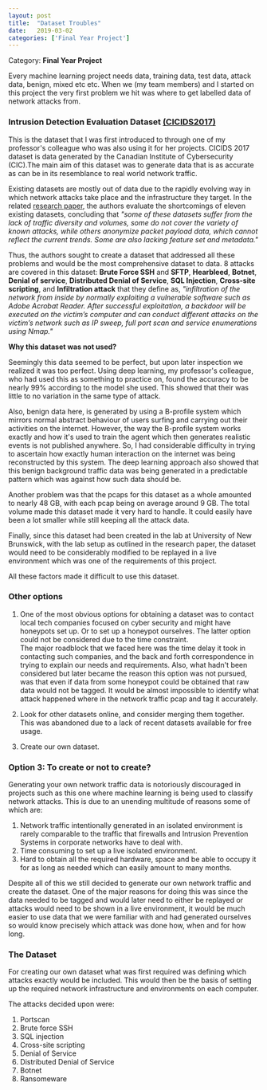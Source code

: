 ```yaml
---
layout: post
title:  "Dataset Troubles"
date:   2019-03-02
categories: ['Final Year Project']
---
```

Category: **Final Year Project**

Every machine learning project needs data, training data, test data, attack data, benign, mixed etc etc. When we (my team members) and I started on this project the very first problem we hit was where to get labelled data of network attacks from. 

### **Intrusion Detection Evaluation Dataset** [(CICIDS2017)](https://www.unb.ca/cic/datasets/ids-2017.html) ###

This is the dataset that I was first introduced to through one of my professor's colleague who was also using it for her projects. CICIDS 2017 dataset is data generated by the Canadian Institute of Cybersecurity (CIC).The main aim of this dataset was to generate data that is as accurate as can be in its resemblance to real world network traffic. 

Existing datasets are mostly out of data due to the rapidly evolving way in which network attacks take place and the infrastructure they target. In the related [research paper](http://www.scitepress.org/Papers/2018/66398/66398.pdf), the authors evaluate the shortcomings of eleven existing datasets, concluding that *"some of these datasets suffer from the lack of traffic diversity and volumes, some do not cover the variety of known attacks, while others anonymize packet payload data, which cannot reflect the current trends. Some are also lacking feature set and metadata."*

Thus, the authors sought to create a dataset that addressed all these problems and would be the most comprehensive dataset to data. 8 attacks are covered in this dataset: **Brute Force SSH** and **SFTP**, **Hearbleed**, **Botnet**, **Denial of service**, **Distributed Denial of Service**, **SQL Injection**, **Cross-site scripting**, and **Infiltration attack** that they define as, *"infiltration of the network from inside by normally exploiting a vulnerable software such as Adobe Acrobat Reader. After successful exploitation, a backdoor will be executed on the victim’s computer and can conduct different attacks on the victim’s network such as IP sweep, full port scan and service enumerations using Nmap."*

**Why this dataset was not used?**

Seemingly this data seemed to be perfect, but upon later inspection we realized it was too perfect. Using deep learning, my professor's colleague, who had used this as something to practice on, found the accuracy to be nearly 99% according to the model she used. This showed that their was little to no variation in the same type of attack. 

Also, benign data here, is generated by using a B-profile system which mirrors normal abstract behaviour of users surfing and carrying out their activities on the internet. However, the way the B-profile system works exactly and how it's used to train the agent which then generates realistic events is not published anywhere. So, I had considerable difficulty in trying to ascertain how exactly human interaction on the internet was being reconstructed by this system. The deep learning approach also showed that this benign background traffic data was being generated in a predictable pattern which was against how such data should be. 

Another problem was that the pcaps for this dataset as a whole amounted to nearly 48 GB, with each pcap being on average around 9 GB. The total volume made this dataset made it very hard to handle. It could easily have been a lot smaller while still keeping all the attack data. 

Finally, since this dataset had been created in the lab at University of New Brunswick, with the lab setup as outlined in the research paper, the dataset would need to be considerably modified to be replayed in a live environment which was one of the requirements of this project.

All these factors made it difficult to use this dataset.

### **Other options** ###

1. One of the most obvious options for obtaining a dataset was to contact local tech companies focused on cyber security and might have honeypots set up. Or to set up a honeypot ourselves. The latter option could not be considered due to the time constraint. <br/>
The major roadblock that we faced here was the time delay it took in contacting such companies, and the back and forth correspondence in trying to explain our needs and requirements. Also, what hadn't been considered but later became the reason this option was not pursued, was that even if data from some honeypot could be obtained that raw data would not be tagged. It would be almost impossible to identify what attack happened where in the network traffic pcap and tag it accurately. 

2. Look for other datasets online, and consider merging them together. This was abandoned due to a lack of recent datasets available for free usage. 

3. Create our own dataset. 

### **Option 3: To create or not to create?** ###

Generating your own network traffic data is notoriously discouraged in projects such as this one where machine learning is being used to classify network attacks. This is due to an unending multitude of reasons some of which are: 
1. Network traffic intentionally generated in an isolated environment is rarely comparable to the traffic that firewalls and Intrusion Prevention Systems in corporate networks have to deal with. 
2. Time consuming to set up a live isolated environment.
3. Hard to obtain all the required hardware, space and be able to occupy it for as long as needed which can easily amount to many months. 

Despite all of this we still decided to generate our own network traffic and create the dataset. One of the major reasons for doing this was since the data needed to be tagged and would later need to either be replayed or attacks would need to be shown in a live environment, it would be much easier to use data that we were familiar with and had generated ourselves so would know precisely which attack was done how, when and for how long. 

### **The Dataset** ###

For creating our own dataset what was first required was defining which attacks exactly would be included. This would then be the basis of setting up the required network infrastructure and environments on each computer. 

The attacks decided upon were: 
1. Portscan 
2. Brute force SSH
3. SQL injection
4. Cross-site scripting 
5. Denial of Service 
6. Distributed Denial of Service
7. Botnet 
8. Ransomeware




